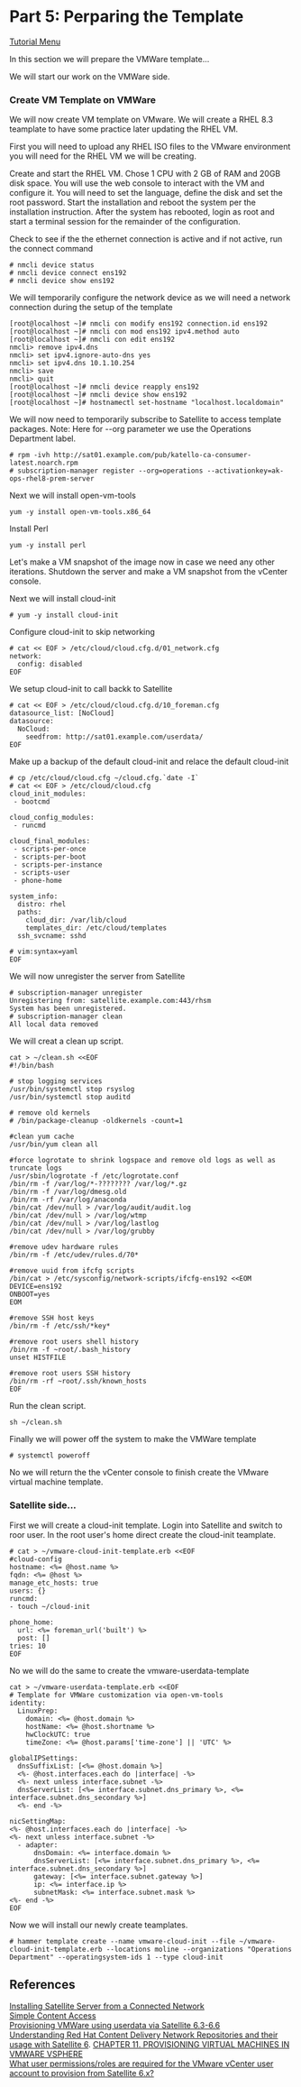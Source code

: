 # Part 5: Perparing the Template

[Tutorial Menu](https://github.com/pslucas0212/RedHat-Satellite-VM-Provisioning-to-vSphere-Tutorial)    

In this section we will prepare the VMWare template...

We will start our work on the VMWare side.

### Create VM Template on VMWare

We will now create VM template on VMware.  We will create a RHEL 8.3 teamplate to have some practice later updating the RHEL VM. 

First you will need to upload any RHEL ISO files to the VMware environment you will need for the RHEL VM we will be creating.  

Create and start the RHEL VM.  Chose 1 CPU with 2 GB of RAM and 20GB disk space.  You will use the web console to interact with the VM and configure it.  You will need to set the language, define the disk and set the root password.  Start the installation and reboot the system per the installation instruction.  After the system has rebooted, login as root and start a terminal session for the remainder of the configuration.

Check to see if the the ethernet connection is active and if not active, run the connect command
```
# nmcli device status
# nmcli device connect ens192
# nmcli device show ens192
```
We will temporarily configure the network device as we will need a network connection during the setup of the template
```
[root@localhost ~]# nmcli con modify ens192 connection.id ens192
[root@localhost ~]# nmcli con mod ens192 ipv4.method auto
[root@localhost ~]# nmcli con edit ens192
nmcli> remove ipv4.dns
nmcli> set ipv4.ignore-auto-dns yes
nmcli> set ipv4.dns 10.1.10.254
nmcli> save
nmcli> quit
[root@localhost ~]# nmcli device reapply ens192
[root@localhost ~]# nmcli device show ens192
[root@localhost ~]# hostnamectl set-hostname "localhost.localdomain"
```
We will now need to temporarily subscribe to Satellite to access template packages.  Note: Here for --org parameter we use the Operations Department label.
```
# rpm -ivh http://sat01.example.com/pub/katello-ca-consumer-latest.noarch.rpm
# subscription-manager register --org=operations --activationkey=ak-ops-rhel8-prem-server 
```

Next we will install open-vm-tools
```
yum -y install open-vm-tools.x86_64
```

Install Perl
```
yum -y install perl
```

Let's make a VM snapshot of the image now in case we need any other iterations.  Shutdown the server and make a VM snapshot from the vCenter console.

Next we will install cloud-init
```
# yum -y install cloud-init
```

Configure cloud-init to skip networking
```
# cat << EOF > /etc/cloud/cloud.cfg.d/01_network.cfg
network:
  config: disabled
EOF
```
We setup cloud-init to call backk to Satellite
```
# cat << EOF > /etc/cloud/cloud.cfg.d/10_foreman.cfg
datasource_list: [NoCloud]
datasource:
  NoCloud:
    seedfrom: http://sat01.example.com/userdata/
EOF
```

Make up a backup of the default cloud-init and relace the default cloud-init
```
# cp /etc/cloud/cloud.cfg ~/cloud.cfg.`date -I`
# cat << EOF > /etc/cloud/cloud.cfg
cloud_init_modules:
 - bootcmd

cloud_config_modules:
 - runcmd

cloud_final_modules:
 - scripts-per-once
 - scripts-per-boot
 - scripts-per-instance
 - scripts-user
 - phone-home

system_info:
  distro: rhel
  paths:
    cloud_dir: /var/lib/cloud
    templates_dir: /etc/cloud/templates
  ssh_svcname: sshd

# vim:syntax=yaml
EOF
```
We will now unregister the server from Satellite
```
# subscription-manager unregister
Unregistering from: satellite.example.com:443/rhsm
System has been unregistered.
# subscription-manager clean
All local data removed
```

We will creat a clean up script.
```
cat > ~/clean.sh <<EOF
#!/bin/bash

# stop logging services
/usr/bin/systemctl stop rsyslog
/usr/bin/systemctl stop auditd

# remove old kernels
# /bin/package-cleanup -oldkernels -count=1

#clean yum cache
/usr/bin/yum clean all

#force logrotate to shrink logspace and remove old logs as well as truncate logs
/usr/sbin/logrotate -f /etc/logrotate.conf
/bin/rm -f /var/log/*-???????? /var/log/*.gz
/bin/rm -f /var/log/dmesg.old
/bin/rm -rf /var/log/anaconda
/bin/cat /dev/null > /var/log/audit/audit.log
/bin/cat /dev/null > /var/log/wtmp
/bin/cat /dev/null > /var/log/lastlog
/bin/cat /dev/null > /var/log/grubby

#remove udev hardware rules
/bin/rm -f /etc/udev/rules.d/70*

#remove uuid from ifcfg scripts
/bin/cat > /etc/sysconfig/network-scripts/ifcfg-ens192 <<EOM
DEVICE=ens192
ONBOOT=yes
EOM

#remove SSH host keys
/bin/rm -f /etc/ssh/*key*

#remove root users shell history
/bin/rm -f ~root/.bash_history
unset HISTFILE

#remove root users SSH history
/bin/rm -rf ~root/.ssh/known_hosts
EOF
```

Run the clean script.
```
sh ~/clean.sh
```

Finally we will power off the system to make the VMWare template
```
# systemctl poweroff
```
No we will return the the vCenter console to finish create the VMware virtual machine template.

### Satellite side...

First we will create a cloud-init template.  Login into Satellite and switch to roor user.  In the root user's home direct create the cloud-init teamplate.  

```
# cat > ~/vmware-cloud-init-template.erb <<EOF
#cloud-config
hostname: <%= @host.name %>
fqdn: <%= @host %>
manage_etc_hosts: true
users: {}
runcmd:
- touch ~/cloud-init

phone_home:
  url: <%= foreman_url('built') %>
  post: []
tries: 10
EOF
```

No we will do the same to create the vmware-userdata-template

```
cat > ~/vmware-userdata-template.erb <<EOF
# Template for VMWare customization via open-vm-tools
identity:
  LinuxPrep:
    domain: <%= @host.domain %>
    hostName: <%= @host.shortname %>
    hwClockUTC: true
    timeZone: <%= @host.params['time-zone'] || 'UTC' %>

globalIPSettings:
  dnsSuffixList: [<%= @host.domain %>]
  <%- @host.interfaces.each do |interface| -%>
  <%- next unless interface.subnet -%>
  dnsServerList: [<%= interface.subnet.dns_primary %>, <%= interface.subnet.dns_secondary %>]
  <%- end -%>

nicSettingMap:
<%- @host.interfaces.each do |interface| -%>
<%- next unless interface.subnet -%>
  - adapter:
      dnsDomain: <%= interface.domain %>
      dnsServerList: [<%= interface.subnet.dns_primary %>, <%= interface.subnet.dns_secondary %>]
      gateway: [<%= interface.subnet.gateway %>]
      ip: <%= interface.ip %>
      subnetMask: <%= interface.subnet.mask %>
<%- end -%>
EOF
```

Now we will install our newly create teamplates.

```
# hammer template create --name vmware-cloud-init --file ~/vmware-cloud-init-template.erb --locations moline --organizations "Operations Department" --operatingsystem-ids 1 --type cloud-init
```

## References  
[Installing Satellite Server from a Connected Network](https://access.redhat.com/documentation/en-us/red_hat_satellite/6.9/html/installing_satellite_server_from_a_connected_network/index)   
[Simple Content Access](https://access.redhat.com/articles/simple-content-access)  
[Provisioning VMWare using userdata via Satellite 6.3-6.6](https://access.redhat.com/blogs/1169563/posts/3640721)  
[Understanding Red Hat Content Delivery Network Repositories and their usage with Satellite 6](https://access.redhat.com/articles/1586183). 
[CHAPTER 11. PROVISIONING VIRTUAL MACHINES IN VMWARE VSPHERE](https://access.redhat.com/documentation/en-us/red_hat_satellite/6.9/html/provisioning_guide/provisioning_virtual_machines_in_vmware_vsphere#Provisioning_Virtual_Machines_in_VMware_vSphere-Creating_a_VMware_vSphere_User)  
[What user permissions/roles are required for the VMware vCenter user account to provision from Satellite 6.x?](https://access.redhat.com/solutions/1339483)

